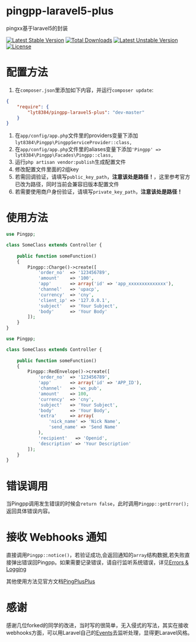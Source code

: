 ﻿# pingpp-laravel5-plus
pingxx基于laravel5的封装

[![Latest Stable Version](https://poser.pugx.org/lyt8384/pingpp-laravel5-plus/v/stable)](https://packagist.org/packages/lyt8384/pingpp-laravel5-plus) [![Total Downloads](https://poser.pugx.org/lyt8384/pingpp-laravel5-plus/downloads)](https://packagist.org/packages/lyt8384/pingpp-laravel5-plus) [![Latest Unstable Version](https://poser.pugx.org/lyt8384/pingpp-laravel5-plus/v/unstable)](https://packagist.org/packages/lyt8384/pingpp-laravel5-plus) [![License](https://poser.pugx.org/lyt8384/pingpp-laravel5-plus/license)](https://packagist.org/packages/lyt8384/pingpp-laravel5-plus)

# 配置方法
1. 在`composer.json`里添加如下内容，并运行`composer update`:
```json
{
    "require": {
        "lyt8384/pingpp-laravel5-plus": "dev-master"
    }
}
```
1. 在`app/config/app.php`文件里的providers变量下添加`lyt8384\Pingpp\PingppServiceProvider::class,`
1. 在`app/config/app.php`文件里的aliases变量下添加`'Pingpp' => lyt8384\Pingpp\Facades\Pingpp::class,`
1. 运行`php artisan vendor:publish`生成配置文件
1. 修改配置文件里面的2组key
1. 若需回调验证，请填写`public_key_path`，**注意该处是路径！**，这里参考官方已改为路径，同时当前会兼容旧版本配置文件
1. 若需要使用商户身份验证，请填写`private_key_path`，**注意该处是路径！**

# 使用方法
```php
use Pingpp;

class SomeClass extends Controller {
    
    public function someFunction()
    {
    	Pingpp::Charge()->create([
            'order_no'  => '123456789',
		    'amount'    => '100',
		    'app'       => array('id' => 'app_xxxxxxxxxxxxxx'),
		    'channel'   => 'upacp',
		    'currency'  => 'cny',
		    'client_ip' => '127.0.0.1',
		    'subject'   => 'Your Subject',
		    'body'      => 'Your Body'
        ]);
    }
}
```

```php
use Pingpp;

class SomeClass extends Controller {
    
    public function someFunction()
    {
    	Pingpp::RedEnvelope()->create([
            'order_no'  => '123456789',
	        'app'       => array('id' => 'APP_ID'),
	        'channel'   => 'wx_pub',
	        'amount'    => 100,
	        'currency'  => 'cny',
	        'subject'   => 'Your Subject',
	        'body'      => 'Your Body',
	        'extra'     => array(
	            'nick_name' => 'Nick Name',
	            'send_name' => 'Send Name'
	        ),
	        'recipient'   => 'Openid',
	        'description' => 'Your Description'
        ]);
    }
}
```

# 错误调用
当Pingpp调用发生错误的时候会`return false`，此时调用`Pingpp::getError();`返回具体错误内容。

# 接收 Webhooks 通知
直接调用`Pingpp::notice()`，若验证成功,会返回通知的`array`结构数据,若失败直接弹出错误回Pingpp。如果需要记录错误，请自行监听系统错误，详见[Errors & Logging](https://laravel.com/docs/5.3/errors)

其他使用方法见官方文档[PingPlusPlus](https://github.com/PingPlusPlus/pingpp-php)

# 感谢
感谢几位forked的同学的改进，当时写的很简单，无入侵式的写法，其实在接收webhooks方面，可以用Laravel自己的[Events](https://laravel.com/docs/5.3/events)去监听处理，显得更Laravel风格。
